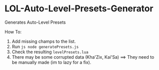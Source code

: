 # LOL-Auto-Level-Presets-Generator
Generates Auto-Level Presets

How To:

1. Add missing champs to the list.
2. Run ```js node generatePresets.js```
3. Check the resulting ```levelPresets.lua```
4. There may be some corrupted data (Kha'Zix, Kai'Sa) ==> They need to be manually made (im to lazy for a fix).
